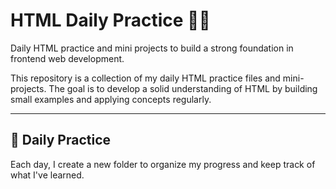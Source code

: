 # HTML Daily Practice 🧑‍💻

Daily HTML practice and mini projects to build a strong foundation in frontend web development.

This repository is a collection of my daily HTML practice files and mini-projects. The goal is to develop a solid understanding of HTML by building small examples and applying concepts regularly.

---

## 📅 Daily Practice

Each day, I create a new folder to organize my progress and keep track of what I've learned.



